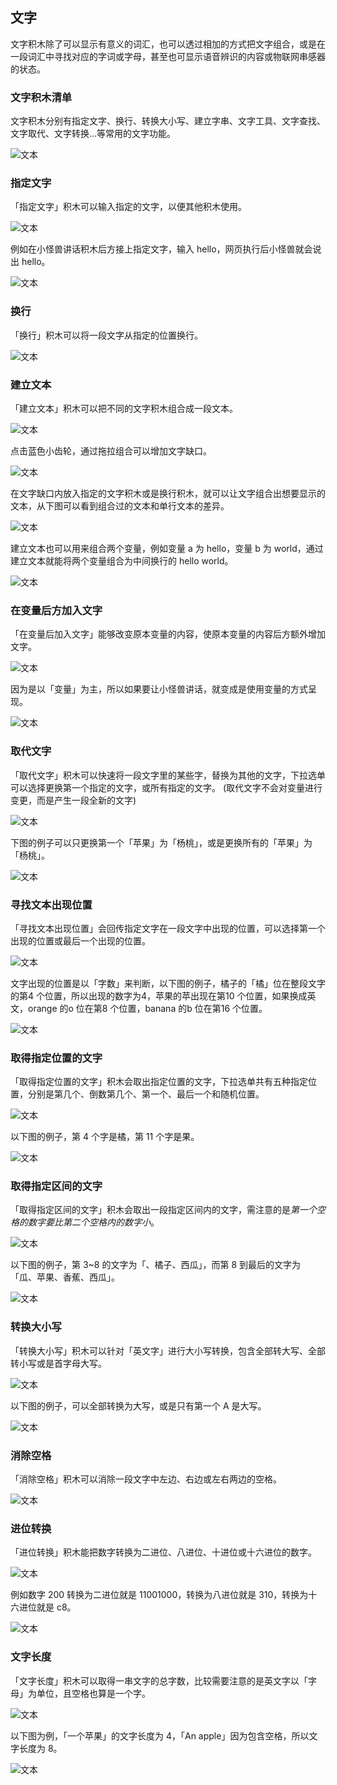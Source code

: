 ## 文字

文字积木除了可以显示有意义的词汇，也可以透过相加的方式把文字组合，或是在一段词汇中寻找对应的字词或字母，甚至也可显示语音辨识的内容或物联网串感器的状态。

### 文字积木清单

文字积木分别有指定文字、换行、转换大小写、建立字串、文字工具、文字查找、文字取代、文字转换...等常用的文字功能。

![文本](text/upload_5c03f0c1fd1c247a8c76419994cbbe5b.png)

### 指定文字

「指定文字」积木可以输入指定的文字，以便其他积木使用。

![文本](https://raw.githubusercontent.com/junhuanchen/test_repository/master/bpi-web/tutorials/images/zh-tw/docs/webbit/basic/text-02.jpg)

例如在小怪兽讲话积木后方接上指定文字，输入 hello，网页执行后小怪兽就会说出 hello。

![文本](https://raw.githubusercontent.com/junhuanchen/test_repository/master/bpi-web/tutorials/images/zh-tw/docs/webbit/basic/text-03.jpg)

### 换行

「换行」积木可以将一段文字从指定的位置换行。

![文本](text/upload_d6a8bd61e12e54c7f3c5e3ad7a01a5da.png)

### 建立文本

「建立文本」积木可以把不同的文字积木组合成一段文本。

![文本](text/upload_4d6f5e42864bb06f88ca28ebadf3a48e.png)

点击蓝色小齿轮，通过拖拉组合可以增加文字缺口。

![文本](text/upload_78bed0534676a80a7423dd603b2e4581.gif)

在文字缺口内放入指定的文字积木或是换行积木，就可以让文字组合出想要显示的文本，从下图可以看到组合过的文本和单行文本的差异。

![文本](text/upload_d9ed1672b318256d9807c626ff9693ac.png)

建立文本也可以用来组合两个变量，例如变量 a 为 hello，变量 b 为 world，通过建立文本就能将两个变量组合为中间换行的 hello world。

![文本](text/upload_362a69d6462aeb94b797a5625fd46b44.png)

### 在变量后方加入文字

「在变量后加入文字」能够改变原本变量的内容，使原本变量的内容后方额外增加文字。

![文本](text/upload_4c010ea08114476a13aa29499d3c1c10.png)

因为是以「变量」为主，所以如果要让小怪兽讲话，就变成是使用变量的方式呈现。

![文本](text/upload_021201b6ae68c449d8395d9703d1e792.png)

### 取代文字

「取代文字」积木可以快速将一段文字里的某些字，替换为其他的文字，下拉选单可以选择更换第一个指定的文字，或所有指定的文字。 (取代文字不会对变量进行变更，而是产生一段全新的文字)

![文本](text/upload_49a7f9cff19c7af7d963baa44dbad6bb.png)

下图的例子可以只更换第一个「苹果」为「杨桃」，或是更换所有的「苹果」为「杨桃」。

![文本](text/upload_3f8739691e3973af97e356cf0e6de17b.png)

### 寻找文本出现位置

「寻找文本出现位置」会回传指定文字在一段文字中出现的位置，可以选择第一个出现的位置或最后一个出现的位置。

![文本](text/upload_eebbd7dbcc332717aa401fc567f8619c.png)

文字出现的位置是以「字数」来判断，以下图的例子，橘子的「橘」位在整段文字的第4 个位置，所以出现的数字为4，苹果的苹出现在第10 个位置，如果换成英文，orange 的o 位在第8 个位置，banana 的b 位在第16 个位置。

![文本](text/upload_7b239d9fbc07c0bc8d35fa6bd420e84d.png)

### 取得指定位置的文字

「取得指定位置的文字」积木会取出指定位置的文字，下拉选单共有五种指定位置，分别是第几个、倒数第几个、第一个、最后一个和随机位置。

![文本](text/upload_8556548d2e5e09c38e467238b62caa61.png)

以下图的例子，第 4 个字是橘，第 11 个字是果。

![文本](text/upload_d23a1f6a85a95b0b688d13584547be27.png)

### 取得指定区间的文字

「取得指定区间的文字」积木会取出一段指定区间内的文字，需注意的是*第一个空格的数字要比第二个空格内的数字小*。

![文本](text/upload_459d558b111042bf3394fe484aeb4e57.jpg)

以下图的例子，第 3~8 的文字为「、橘子、西瓜」，而第 8 到最后的文字为「瓜、苹果、香蕉、西瓜」。

![文本](text/upload_acc74ac1a1f548668e24207009839685.jpg)

### 转换大小写

「转换大小写」积木可以针对「英文字」进行大小写转换，包含全部转大写、全部转小写或是首字母大写。

![文本](text/upload_30fe4ab135b86e23fc3541e801f35667.png)

以下图的例子，可以全部转换为大写，或是只有第一个 A 是大写。

![文本](text/upload_9c985f296dbec4db22f7591469fc5777.png)

### 消除空格

「消除空格」积木可以消除一段文字中左边、右边或左右两边的空格。

![文本](text/upload_609a2bc25a8e60cbac6ad06a5b405702.png)

### 进位转换

「进位转换」积木能把数字转换为二进位、八进位、十进位或十六进位的数字。

![文本](text/upload_344dcf0486805fe6ab79aedc03abbd81.png)

例如数字 200 转换为二进位就是 11001000，转换为八进位就是 310，转换为十六进位就是 c8。

![文本](text/upload_b0abca256a8565665b466e2068206fa5.png)

### 文字长度

「文字长度」积木可以取得一串文字的总字数，比较需要注意的是英文字以「字母」为单位，且空格也算是一个字。

![文本](text/upload_84526e5790769135da11f6be58cec8a2.png)

以下图为例，「一个苹果」的文字长度为 4，「An apple」因为包含空格，所以文字长度为 8。

![文本](text/upload_1102ffa30013f5ca07d469657df9fec0.png)
